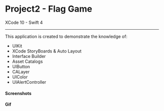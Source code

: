 # Project2 - Flag Game

XCode 10 - Swift 4

-----

This application is created to demonstrate the knowledge of:

- UIKit
- XCode StoryBoards & Auto Layout
- Interface Builder
- Asset Catalogs
- UIButton
- CALayer
- UIColor
- UIAlertController

#### Screenshots

#### Gif
